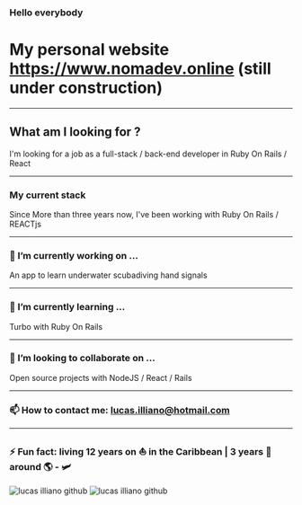 ### Hello everybody

# My personal website https://www.nomadev.online (still under construction)

---
## What am I looking for ?

I'm looking for a job as a full-stack / back-end developer in Ruby On Rails / React

---
### My current stack

Since More than three years now, I've been working with Ruby On Rails / REACTjs


---
### 🔭 I’m currently working on ...

An app to learn underwater scubadiving hand signals


---
### 🎒 I’m currently learning ...

Turbo with Ruby On Rails


---
### 👯 I’m looking to collaborate on ...

Open source projects with NodeJS / React / Rails


---
### 📫 How to contact me: lucas.illiano@hotmail.com


---
### ⚡ Fun fact: living 12 years on ⛵ in the Caribbean | 3 years 🎒 around 🌎 - 🛩️


<img align="center" src="https://github-readme-stats.vercel.app/api/top-langs/?username=elviajero971&layout=compact&hide=html" alt="lucas illiano github" />
<img align="center" src="https://github-readme-stats.vercel.app/api?username=elviajero971&show_icons=true" alt="lucas illiano github" />

